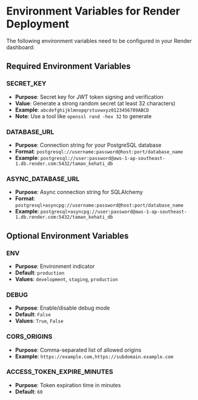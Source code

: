 # Environment Variables for Render Deployment

The following environment variables need to be configured in your Render dashboard:

## Required Environment Variables

### SECRET_KEY
- **Purpose**: Secret key for JWT token signing and verification
- **Value**: Generate a strong random secret (at least 32 characters)
- **Example**: `abcdefghijklmnopqrstuvwxyz0123456789ABCD`
- **Note**: Use a tool like `openssl rand -hex 32` to generate

### DATABASE_URL
- **Purpose**: Connection string for your PostgreSQL database
- **Format**: `postgresql://username:password@host:port/database_name`
- **Example**: `postgresql://user:password@aws-1-ap-southeast-1.db.render.com:5432/taman_kehati_db`

### ASYNC_DATABASE_URL
- **Purpose**: Async connection string for SQLAlchemy
- **Format**: `postgresql+asyncpg://username:password@host:port/database_name`
- **Example**: `postgresql+asyncpg://user:password@aws-1-ap-southeast-1.db.render.com:5432/taman_kehati_db`

## Optional Environment Variables

### ENV
- **Purpose**: Environment indicator
- **Default**: `production`
- **Values**: `development`, `staging`, `production`

### DEBUG
- **Purpose**: Enable/disable debug mode
- **Default**: `False`
- **Values**: `True`, `False`

### CORS_ORIGINS
- **Purpose**: Comma-separated list of allowed origins
- **Example**: `https://example.com,https://subdomain.example.com`

### ACCESS_TOKEN_EXPIRE_MINUTES
- **Purpose**: Token expiration time in minutes
- **Default**: `60`